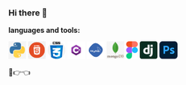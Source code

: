 ### Hi there 👋

**languages and tools:**  

<code><img height="35" src="https://github.com/devSimaa/devSimaa/blob/main/ico/language/python.png"></code>
<code><img height="35" src="https://github.com/devSimaa/devSimaa/blob/main/ico/language/hrml.png"></code>
<code><img height="35" src="https://github.com/devSimaa/devSimaa/blob/main/ico/language/css.png"></code>
<code><img height="35" src="https://github.com/devSimaa/devSimaa/blob/main/ico/language/c%23.png"></code>
<code><img height="35" src="https://github.com/devSimaa/devSimaa/blob/main/ico/database/sql.png"></code>
<code><img height="35" src="https://github.com/devSimaa/devSimaa/blob/main/ico/database/mongodb.png"></code>
<code><img height="35" src="https://github.com/devSimaa/devSimaa/blob/main/ico/tools/Figma.png"></code>
<code><img height="35" src="https://github.com/devSimaa/devSimaa/blob/main/ico/tools/django.png"></code>
<code><img height="35" src="https://github.com/devSimaa/devSimaa/blob/main/ico/tools/Photoshop.png"></code>



<!--END_SECTION:waka-->

🥺👉👈

